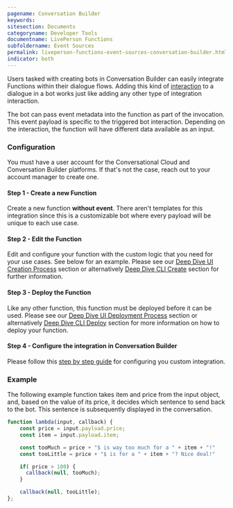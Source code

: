 ```yaml
---
pagename: Conversation Builder
keywords:
sitesection: Documents
categoryname: Developer Tools
documentname: LivePerson Functions
subfoldername: Event Sources
permalink: liveperson-functions-event-sources-conversation-builder.html
indicator: both
---
```


Users tasked with creating bots in Conversation Builder can easily integrate Functions within their dialogue flows. Adding this kind of [interaction](conversation-builder-integrations-liveperson-functions-integrations.html) to a dialogue in a bot works just like adding any other type of integration interaction.

The bot can pass event metadata into the function as part of the invocation. This event payload is specific to the triggered bot interaction. Depending on the interaction, the function will have different data available as an input.

### Configuration

You must have a user account for the Conversational Cloud and Conversation Builder platforms. If that's not the case, reach out to your account manager to create one.

#### Step 1 - Create a new Function

Create a new function **without event**. There aren't templates for this integration since this is a customizable bot where every payload will be unique to each use case.

#### Step 2 - Edit the Function

Edit and configure your function with the custom logic that you need for your use cases. See below for an example. Please see our [Deep Dive UI Creation Process](liveperson-functions-getting-started-development-deep-dive-ui.html#creation-process) section or alternatively [Deep Dive CLI Create](liveperson-functions-getting-started-development-deep-dive-cli.html) section for further information.

#### Step 3 - Deploy the Function

Like any other function, this function must be deployed before it can be used.  Please see our [Deep Dive UI Deployment Process](liveperson-functions-getting-started-development-deep-dive-ui.html#deployment-process) section or alternatively [Deep Dive CLI Deploy](liveperson-functions-getting-started-development-deep-dive-cli.html) section for more information on how to deploy your function.
#### Step 4 - Configure the integration in Conversation Builder

Please follow this [step by step guide](tutorials-guides-advanced-integrations-using-liveperson-functions-with-a-bot.html#conversation-builder---configure-the-integration) for configuring you custom integration.

### Example

The following example function takes item and price from the input object, and, based on the value of its price, it decides which sentence to send back to the bot. This sentence is subsequently displayed in the conversation.

```javascript
function lambda(input, callback) {
    const price = input.payload.price;
    const item = input.payload.item;

    const tooMuch = price + "$ is way too much for a " + item + "!"
    const tooLittle = price + "$ is for a " + item + "? Nice deal!"

    if( price > 100) {
      callback(null, tooMuch); 
    }

    callback(null, tooLittle); 
};
```
